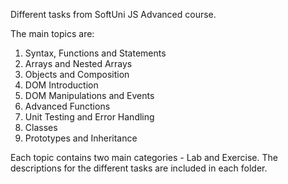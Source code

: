 Different tasks from SoftUni JS Advanced course.

The main topics are:

1. Syntax, Functions and Statements
2. Arrays and Nested Arrays
3. Objects and Composition
4. DOM Introduction
5. DOM Manipulations and Events
6. Advanced Functions
7. Unit Testing and Error Handling
8. Classes
9. Prototypes and Inheritance

Each topic contains two main categories - Lab and Exercise.
The descriptions for the different tasks are included in each folder.
